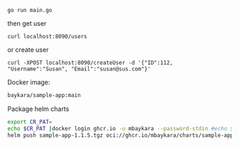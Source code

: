 ```
go run main.go
```

then get user

```
curl localhost:8090/users
```

or create user

```
curl -XPOST localhost:8090/createUser -d '{"ID":112, "Username":"Susan", "Email":"susan@sus.com"}'
```

Docker image:

```bash
baykara/sample-app:main
```

Package helm charts

```bash
export CR_PAT=
echo $CR_PAT |docker login ghcr.io -u mbaykara --password-stdin #echo $CR_PAT |helm registry login ghcr.io -u mbaykara --password-stdin
helm push sample-app-1.1.5.tgz oci://ghcr.io/mbaykara/charts/sample-app
```
